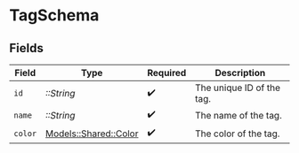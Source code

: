 # TagSchema


## Fields

| Field                                                 | Type                                                  | Required                                              | Description                                           |
| ----------------------------------------------------- | ----------------------------------------------------- | ----------------------------------------------------- | ----------------------------------------------------- |
| `id`                                                  | *::String*                                            | :heavy_check_mark:                                    | The unique ID of the tag.                             |
| `name`                                                | *::String*                                            | :heavy_check_mark:                                    | The name of the tag.                                  |
| `color`                                               | [Models::Shared::Color](../../models/shared/color.md) | :heavy_check_mark:                                    | The color of the tag.                                 |